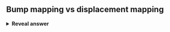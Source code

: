 ## Bump mapping vs displacement mapping
<details>
<summary><b>Reveal answer</b></summary>
Bump mapping doesnt change the surface or object<br><br>Displacement mapping does!<br><br><img src="../../../../../media/paste-c6e68603cd1a0f775883b58e26a196c5fa78119a.jpg">
</details>
